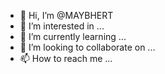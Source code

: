 - 👋 Hi, I’m @MAYBHERT
- 👀 I’m interested in ...
- 🌱 I’m currently learning ...
- 💞️ I’m looking to collaborate on ...
- 📫 How to reach me ...

<!---
MAYBHERT/MAYBHERT is a ✨ special ✨ repository because its `README.md` (this file) appears on your GitHub profile.
You can click the Preview link to take a look at your changes.
--->
